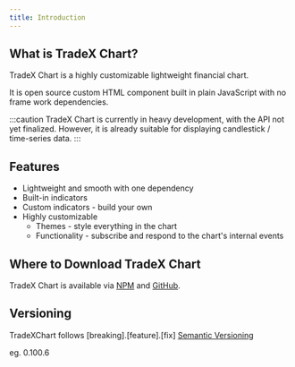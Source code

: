 ```yaml
---
title: Introduction
---
```


## What is TradeX Chart?

TradeX Chart is a highly customizable lightweight financial chart.

It is open source custom HTML component built in plain JavaScript with no frame work dependencies.

:::caution
TradeX Chart is currently in heavy development, with the API not yet finalized. However, it is already suitable for displaying candlestick / time-series data.
:::

## Features

* Lightweight and smooth with one dependency
* Built-in indicators
* Custom indicators - build your own
* Highly customizable
  * Themes - style everything in the chart
  * Functionality - subscribe and respond to the chart's internal events

## Where to Download TradeX Chart

TradeX Chart is available via [NPM](https://www.npmjs.com/package/tradex-chart) and [GitHub](https://github.com/tradex-app/TradeX-chart).

## Versioning

TradeXChart follows [breaking].[feature].[fix] [Semantic Versioning](https://semver.org/)

eg. 0.100.6